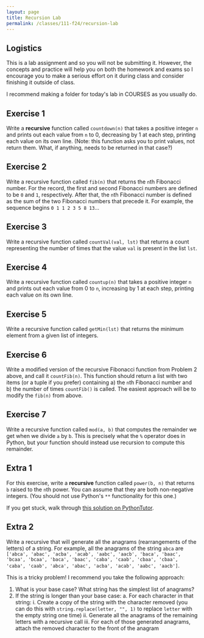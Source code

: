 ```yaml
---
layout: page
title: Recursion Lab
permalink: /classes/111-f24/recursion-lab
---
```


## Logistics
This is a lab assignment and so you will not be submitting it.
However, the concepts and practice will help you on both the homework and exams so I encourage you to make a serious effort on it during class and consider finishing it outside of class.

I recommend making a folder for today's lab in COURSES as you usually do.

## Exercise 1
Write a **recursive** function called `countdown(n)` that takes a positive integer `n` and prints out each value from `n` to 0, decreasing by 1 at each step, printing each value on its own line. (Note: this function asks you to print values, not return them. What, if anything, needs to be returned in that case?)

## Exercise 2
Write a recursive function called `fib(n)` that returns the `n`th Fibonacci number. For the record, the first and second Fibonacci numbers are defined to be `0` and `1`, respectively. 
After that, the `n`th Fibonacci number is defined as the sum of the two Fibonacci numbers that precede it. For example, the sequence begins `0 1 1 2 3 5 8 13`...

## Exercise 3
Write a recursive function called `countVal(val, lst)` that returns a count representing the number of times that the value `val` is present in the list `lst`.

## Exercise 4
Write a recursive function called `countup(n)` that takes a positive integer `n` and prints out each value from 0 to `n`, increasing by 1 at each step, printing each value on its own line.

## Exercise 5
Write a recursive function called `getMin(lst)` that returns the minimum element from a given list of integers.

## Exercise 6
Write a modified version of the recursive Fibonacci function from Problem 2 above, and call it `countFib(n)`. This function should return a list with two items (or a tuple if you prefer) containing a) the `n`th Fibonacci number and b) the number of times `countFib()` is called. The easiest approach will be to modify the `fib(n)` from above.

## Exercise 7
Write a recursive function called `mod(a, b)` that computes the remainder we get when we divide `a` by `b`. This is precisely what the `%` operator does in Python, but your function should instead use recursion to compute this remainder.

## Extra 1
For this exercise, write a **recursive** function called `power(b, n)` that returns `b` raised to the `n`th power. You can assume that they are both non-negative integers. (You should not use Python's `**` functionality for this one.)

If you get stuck, walk through [this solution on PythonTutor](http://pythontutor.com/visualize.html#code=def%20power%28b,%20n%29%3A%0A%20%20%20%20%22%22%22Return%20b%20raised%20to%20the%20power%20of%20n.%22%22%22%0A%20%20%20%20if%20n%20%3D%3D%200%3A%20%20%23%20Base%20case%0A%20%20%20%20%20%20%20%20return%201%0A%20%20%20%20else%3A%20%20%23%20General%20case%0A%20%20%20%20%20%20%20%20return%20b%20*%20power%28b,%20n-1%29%0A%0A%0Aprint%28power%28b%3D3,%20n%3D3%29%29&cumulative=false&heapPrimitives=nevernest&mode=edit&origin=opt-frontend.js&py=3&rawInputLstJSON=%5B%5D&textReferences=false).


## Extra 2
Write a recursive that will generate all the anagrams (rearrangements of the letters) of a string. For example, all the anagrams of the string `abca` are `['abca', 'abac', 'acba', 'acab', 'aabc', 'aacb', 'baca', 'baac', 'bcaa', 'bcaa', 'baca', 'baac', 'caba', 'caab', 'cbaa', 'cbaa', 'caba', 'caab', 'abca', 'abac', 'acba', 'acab', 'aabc', 'aacb']`.

This is a tricky problem! I recommend you take the following approach:

1. What is your base case? What string has the simplest list of anagrams?
2. If the string is longer than your base case:
    a. For each character in that string:
        i. Create a copy of the string with the character removed (you can do this with `string.replace(letter, "", 1)` to replace `letter` with the empty string one time)
        ii. Generate all the anagrams of the remaining letters with a recursive call
        iii. For each of those generated anagrams, attach the removed character to the front of the anagram
